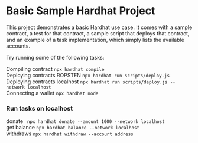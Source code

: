 # Basic Sample Hardhat Project

This project demonstrates a basic Hardhat use case. It comes with a sample contract, a test for that contract, a sample script that deploys that contract, and an example of a task implementation, which simply lists the available accounts.

Try running some of the following tasks:

Compiling contract `npx hardhat compile`\
Deploying contracts ROPSTEN `npx hardhat run scripts/deploy.js`\
Deploying contracts localhost `npx hardhat run scripts/deploy.js --network localhost`\
Connecting a wallet `npx hardhat node`

### Run tasks on localhost 
donate ` npx hardhat donate --amount 1000 --network localhost`\
get balance `npx hardhat balance --network localhost`\
withdraws `npx hardhat withdraw --account address`

